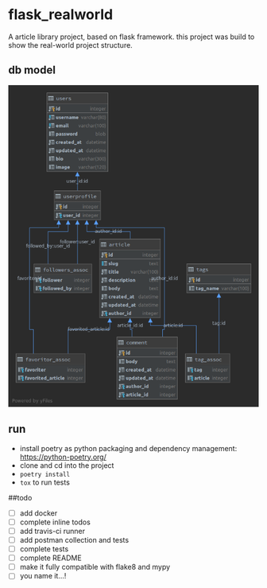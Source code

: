 # flask_realworld
A article library project, based on flask framework. 
this project was build to show the real-world project structure.

## db model

![db model](doc/main.png)

## run
- install poetry as python packaging and dependency management: https://python-poetry.org/
- clone and cd into the project
- `poetry install`
- `tox` to run tests

##todo
- [ ] add docker
- [ ] complete inline todos
- [ ] add travis-ci runner
- [ ] add postman collection and tests
- [ ] complete tests
- [ ] complete README
- [ ] make it fully compatible with flake8 and mypy
- [ ] you name it...! 

